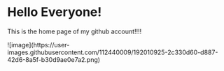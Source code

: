 <!DOCTYPE html>
<html>
<body>
<h1>Hello Everyone!</h1>
<p>This is the home page of my github account!!!!</p>
</body>
</html>
![image](https://user-images.githubusercontent.com/112440009/192010925-2c330d60-d887-42d6-8a5f-b30d9ae0e7a2.png)
